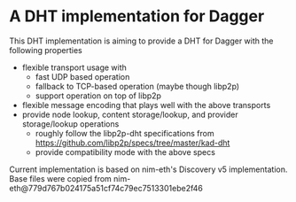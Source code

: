 # A DHT implementation for Dagger

This DHT implementation is aiming to provide a DHT for Dagger with the following properties
* flexible transport usage with
  * fast UDP based operation
  * fallback to TCP-based operation (maybe though libp2p)
  * support operation on top of libp2p
* flexible message encoding that plays well with the above transports
* provide node lookup, content storage/lookup, and provider storage/lookup operations
  * roughly follow the libp2p-dht specifications from https://github.com/libp2p/specs/tree/master/kad-dht
  * provide compatibility mode with the above specs

Current implementation is based on nim-eth's Discovery v5 implementation. Base files were copied
from nim-eth@779d767b024175a51cf74c79ec7513301ebe2f46